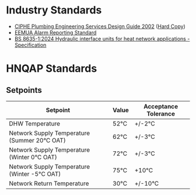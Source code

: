 # Industry Standards


* [CIPHE Plumbing Engineering Services Design Guide 2002](https://www.academia.edu/35376153/Plumbing_Engineering_Services_Design_Guide_IOP_2002_pdf) ([Hard Copy](https://www.ciphe.org.uk/members-and-shop/shop/design-guide/ciphe-plumbing-engineering-services-design-guide-hard-copy/))
* [EEMUA Alarm Reporting Standard](https://www.eemua.org/products/publications/digital/eemua-publication-191)
* [BS 8635-1:2024 Hydraulic interface units for heat network applications - Specification](https://knowledge.bsigroup.com/products/hydraulic-interface-units-for-heat-network-applications-specification?version=standard&tab=overview)


# HNQAP Standards

## Setpoints

| Setpoint | Value | Acceptance Tolerance |
| ------ | ------ | ------ |
| DHW Temperature | 52°C | +/-2°C  |
| Network Supply Temperature (Summer 20°C OAT) | 62°C | +/-3°C  |
| Network Supply Temperature (Winter 0°C OAT) | 72°C | +/-3°C  |
| Network Supply Temperature (Winter -5°C OAT) | 75°C | +10°C  |
| Network Return Temperature | 30°C | +/-10°C  |
